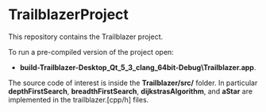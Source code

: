 # TrailblazerProject

This repository contains the Trailblazer project. 

To run a pre-compiled version of the project open:
* **build-Trailblazer-Desktop_Qt_5_3_clang_64bit-Debug\Trailblazer.app**. 

The source code of interest is inside the **Trailblazer/src/** folder. In particular **depthFirstSearch**, **breadthFirstSearch**, **dijkstrasAlgorithm**, and **aStar** are implemented in the trailblazer.[cpp/h] files.
